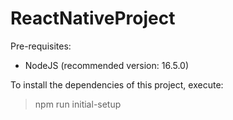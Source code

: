 # ReactNativeProject

Pre-requisites:
- NodeJS (recommended version: 16.5.0)

To install the dependencies of this project, execute:

> npm run initial-setup